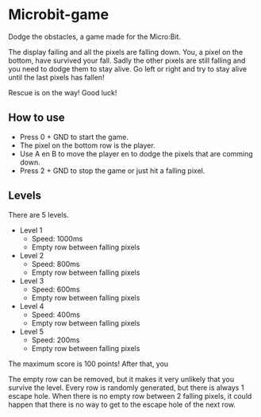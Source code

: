 # Microbit-game
Dodge the obstacles, a game made for the Micro:Bit. 

The display failing and all the pixels are falling down. You, a pixel on the bottom, have survived your fall. 
Sadly the other pixels are still falling and you need to dodge them to stay alive. 
Go left or right and try to stay alive until the last pixels has fallen! 

Rescue is on the way! Good luck!

## How to use
- Press 0 + GND to start the game.
- The pixel on the bottom row is the player.
- Use A en B to move the player en to dodge the pixels that are comming down.
- Press 2 + GND to stop the game or just hit a falling pixel.

## Levels
There are 5 levels.
- Level 1
  - Speed: 1000ms
  - Empty row between falling pixels
- Level 2
  - Speed: 800ms
  - Empty row between falling pixels
- Level 3
  - Speed: 600ms
  - Empty row between falling pixels
- Level 4
  - Speed: 400ms
  - Empty row between falling pixels
- Level 5
  - Speed: 200ms
  - Empty row between falling pixels
  
The maximum score is 100 points! After that, you 
  
The empty row can be removed, but it makes it very unlikely that you survive the level. 
Every row is randomly generated, but there is always 1 escape hole.
When there is no empty row between 2 falling pixels, it could happen that there is no way to get to the escape hole of the next row.
